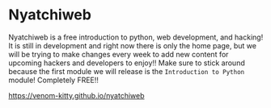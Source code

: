 # Nyatchiweb

Nyatchiweb is a free introduction to python, web development, and hacking!
It is still in development and right now there is only the home page, but we will be trying to make changes every week to add new content for upcoming hackers and developers to enjoy!!
Make sure to stick around because the first module we will release is the ``Introduction to Python`` module! Completely FREE!!

https://venom-kitty.github.io/nyatchiweb
